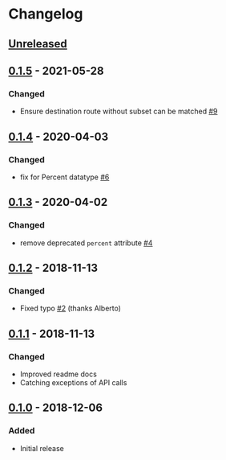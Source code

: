 # Changelog

## [Unreleased][]

[Unreleased]: https://github.com/chaostoolkit-incubator/chaostoolkit-istio/compare/0.1.5...HEAD

## [0.1.5][] - 2021-05-28

[0.1.5]: https://github.com/chaostoolkit-incubator/chaostoolkit-istio/compare/0.1.4...0.1.5

### Changed

-   Ensure destination route without subset can be matched [#9][9]

[9]: https://github.com/chaostoolkit-incubator/chaostoolkit-istio/issues/9

## [0.1.4][] - 2020-04-03

[0.1.4]: https://github.com/chaostoolkit-incubator/chaostoolkit-istio/compare/0.1.3...0.1.4

### Changed

-   fix for Percent datatype [#6][6]

[6]: https://github.com/chaostoolkit-incubator/chaostoolkit-istio/pull/6

## [0.1.3][] - 2020-04-02

[0.1.3]: https://github.com/chaostoolkit-incubator/chaostoolkit-istio/compare/0.1.2...0.1.3

### Changed

-   remove deprecated `percent` attribute [#4][4]

[4]: https://github.com/chaostoolkit-incubator/chaostoolkit-istio/pull/4

## [0.1.2][] - 2018-11-13

[0.1.2]: https://github.com/chaostoolkit-incubator/chaostoolkit-istio/compare/0.1.1...0.1.2

### Changed

-   Fixed typo [#2][2] (thanks Alberto)

[2]: https://github.com/chaostoolkit-incubator/chaostoolkit-istio/pull/2

## [0.1.1][] - 2018-11-13

[0.1.1]: https://github.com/chaostoolkit-incubator/chaostoolkit-istio/compare/0.1.0...0.1.1

### Changed

-   Improved readme docs
-   Catching exceptions of API calls

## [0.1.0][] - 2018-12-06

[0.1.0]: https://github.com/chaostoolkit-incubator/chaostoolkit-istio/tree/0.1.0

### Added

-   Initial release